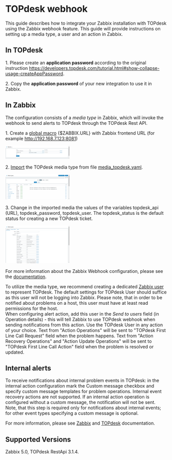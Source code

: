 
# TOPdesk webhook 

This guide describes how to integrate your Zabbix installation with TOPdesk using the Zabbix webhook feature. This guide will provide instructions on setting up a media type, a user and an action in Zabbix.

## In TOPdesk

1\. Please create an **application password** according to the original instruction https://developers.topdesk.com/tutorial.html#show-collapse-usage-createAppPassword.

2\. Copy the **application password** of your new integration to use it in Zabbix.

## In Zabbix

The configuration consists of a _media type_ in Zabbix, which will invoke the webhook to send alerts to TOPdesk through the TOPdesk Rest API.

1\. Create a [global macro](https://www.zabbix.com/documentation/6.0/manual/config/macros/user_macros) {$ZABBIX.URL} with Zabbix frontend URL (for example http://192.168.7.123:8081)

[![](images/tn_1.png?raw=true)](images/1.png)

2\. [Import](https://www.zabbix.com/documentation/6.0/manual/web_interface/frontend_sections/administration/mediatypes) the TOPdesk media type from file [media_topdesk.yaml](media_topdesk.yaml).

[![](images/tn_2.png?raw=true)](images/2.png)

3\. Change in the imported media the values of the variables topdesk_api (URL), topdesk_password, topdesk_user. The topdesk_status is the default status for creating a new TOPdesk ticket.

[![](images/tn_3.png?raw=true)](images/3.png)

For more information about the Zabbix Webhook configuration, please see the [documentation](https://www.zabbix.com/documentation/6.0/manual/config/notifications/media/webhook).

To utilize the media type, we recommend creating a dedicated [Zabbix user](https://www.zabbix.com/documentation/6.0/manual/web_interface/frontend_sections/administration/users) to represent TOPdesk. The default settings for TOPdesk User should suffice as this user will not be logging into Zabbix. Please note, that in order to be notified about problems on a host, this user must have at least read permissions for the host.  
When configuring alert action, add this user in the _Send to users_ field (in Operation details) - this will tell Zabbix to use TOPdesk webhook when sending notifications from this action. Use the TOPdesk User in any action of your choice. Text from "Action Operations" will be sent to "TOPdesk First Line Call Request" field when the problem happens. Text from "Action Recovery Operations" and "Action Update Operations" will be sent to "TOPdesk First Line Call Action" field when the problem is resolved or updated.

## Internal alerts
To receive notifications about internal problem events in TOPdesk: in the internal action configuration mark the Custom message checkbox and specify custom message templates for problem operations. Internal event recovery actions are not supported.
If an internal action operation is configured without a custom message, the notification will not be sent. 
Note, that this step is required only for notifications about internal events; for other event types specifying a custom message is optional. 

For more information, please see [Zabbix](https://www.zabbix.com/documentation/6.0/manual/config/notifications) and [TOPdesk](https://developers.topdesk.com/documentation/index.html) documentation.

## Supported Versions

Zabbix 5.0, TOPdesk RestApi 3.1.4.
